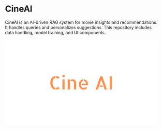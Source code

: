 # CineAI

CineAI is an AI-driven RAG system for movie insights and recommendations. It handles queries and personalizes suggestions. This repository includes data handling, model training, and UI components.

![CineAI](https://github.com/Sathvik-Chowdary-Veerapaneni/CineAI/blob/main/Cine_AI.png)


